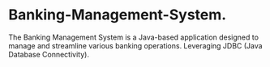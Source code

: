 # Banking-Management-System.
The Banking Management System is a Java-based application designed to manage and streamline various banking operations. Leveraging JDBC (Java Database Connectivity).
